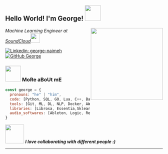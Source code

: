 <h2> Hello World! I'm George! <img src="https://media.giphy.com/media/Kb4IU8uT1khuUkx8m3/giphy.gif" width="50"></h2>
<img align='right' src="https://media.giphy.com/media/EKycC1FdSo0Ks/giphy.gif" width="230">
<p><em>Machine Learning Engineer at <a href="http://soundcloud.com/">SoundCloud</a><img src="http://reelydope.com/2017/03/27/reelydope-radio-soundcloud/" width="30">
</em></p>


[![Linkedin: george-naimeh](https://img.shields.io/badge/-georgenaimeh-blue?style=flat-square&logo=Linkedin&logoColor=white&link=https://www.linkedin.com/in/george-naimeh/)](https://www.linkedin.com/in/george-naimeh/)
[![GitHub George](https://img.shields.io/github/followers/george?label=follow&style=social)](https://github.com/gnai)


### <img src="https://media.giphy.com/media/VgCDAzcKvsR6OM0uWg/giphy.gif" width="50"> MoRe aBoUt mE 

```javascript
const george = {
  pronouns: "he" | "him",
  code: [Python, SQL, GO, Lua, C++, Bash],
  tools: [Git, ML, DL, NLP, Docker, AWS, GCP],
  libraries: [Librosa, Essentia,Sklearn, Tensorflow, Pytorch, Pandas, Music21]
  audio_softwares: [Ableton, Logic, Reaper, Kontakt, Max, Pd]  
}
```

<img src="https://media.giphy.com/media/LnQjpWaON8nhr21vNW/giphy.gif" width="60"> <em><b>I love collaborating with different people :)</em>

---
